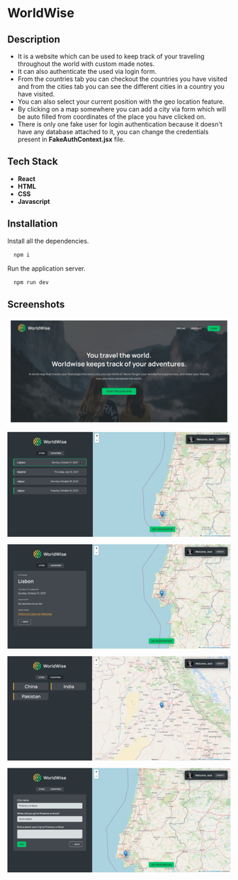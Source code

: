 
# WorldWise

## Description

- It is a website which can be used to keep track of your traveling throughout the world with custom made notes.
- It can also authenticate the used via login form.
- From the countries tab you can checkout the countries you have visited and from the cities tab you can see the different cities in a country you have visited.
- You can also select your current position with the geo location feature.
- By clicking on a map somewhere you can add a city via form which will be auto filled from coordinates of the place you have clicked on.
- There is only one fake user for login authentication because it doesn't have any database attached to it, you can change the credentials present in **FakeAuthContext.jsx** file.




## Tech Stack

- **React** 
- **HTML** 
- **CSS**
- **Javascript**

## Installation

Install all the dependencies.

```bash
  npm i
```

Run the application server.

```bash
  npm run dev
```
## Screenshots

![ss1](https://github.com/AkramExp/worldwise/blob/main/screenshots/ss1.png)

![ss2](https://github.com/AkramExp/worldwise/blob/main/screenshots/ss2.png)

![ss3](https://github.com/AkramExp/worldwise/blob/main/screenshots/ss3.png)

![ss4](https://github.com/AkramExp/worldwise/blob/main/screenshots/ss4.png)

![ss5](https://github.com/AkramExp/worldwise/blob/main/screenshots/ss5.png)
